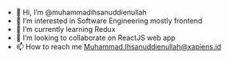 - 👋 Hi, I’m @muhammadihsanuddienullah
- 👀 I’m interested in Software Engineering mostly frontend
- 🌱 I’m currently learning Redux
- 💞️ I’m looking to collaborate on ReactJS web app
- 📫 How to reach me Muhammad.Ihsanuddienullah@xapiens.id

<!---
muhammadihsanuddienullah/muhammadihsanuddienullah is a ✨ special ✨ repository because its `README.md` (this file) appears on your GitHub profile.
You can click the Preview link to take a look at your changes.
--->
